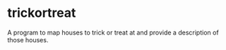 # trickortreat
A program to map houses to trick or treat at and provide a description of those houses.
